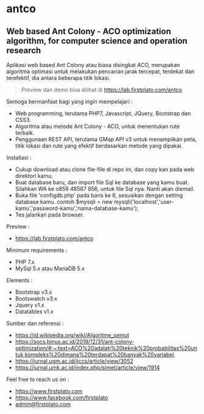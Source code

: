 # antco

## Web based Ant Colony - ACO optimization algorithm, for computer science and operation research

Aplikasi web based Ant Colony atau biasa disingkat ACO, merupakan algoritma optimasi untuk melakukan pencarian jarak tercepat, terdekat dan terefektif, dia antara beberapa titik lokasi.

> Preview dan demo bisa dilihat di https://lab.firstplato.com/antco

Semoga bermanfaat bagi yang ingin mempelajari :
- Web programming, terutama PHP7, Javascript, JQuery, Bootstrap dan CSS3.
- Algoritma atau metode Ant Colony - ACO, untuk menentukan rute terbaik.
- Penggunaan REST API, terutama GMap API v3 untuk menampilkan peta, titik lokasi dan rute yang efektif berdasarkan metode yang dipakai.

Installasi :

- Cukup download atau clone file-file di repo ini, dan copy kan pada web direktori kamu.
- Buat database baru, dan import file Sql ke database yang kamu buat. Silahkan WA ke o856 48587 856, untuk file Sql nya. Nanti akan diemail.
- Buka file 'configdb.php' pada baris ke 6, sesuaikan dengan setting database kamu. contoh $mysqli = new mysqli('localhost','user-kamu','password-kamu','nama-database-kamu');
- Tes jalankan pada browser.

Preview :

- https://lab.firstplato.com/antco

Minimum requirements :

- PHP 7.x
- MySql 5.x atau MariaDB 5.x

Elements :

- Bootstrap v3.x
- Bootswatch v3.x
- Jquery v1.x
- Datatables v1.x

Sumber dan referensi :
- https://id.wikipedia.org/wiki/Algoritme_semut
- https://socs.binus.ac.id/2019/12/31/ant-colony-optimization/#:~:text=ACO%20adalah%20teknik%20probabilitas%20untuk,kompleks%20dimana%20terdapat%20banyak%20variabel.
- https://jurnal.ugm.ac.id/ijccs/article/view/3052
- https://jurnal.umk.ac.id/index.php/simet/article/view/1914

Feel free to reach us on :
- https://www.firstplato.com
- https://www.facebook.com/firstplato
- admin@firstplato.com
